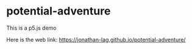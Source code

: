 # potential-adventure

This is a p5.js demo

Here is the web link: https://jonathan-lag.github.io/potential-adventure/
